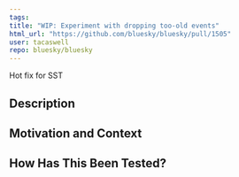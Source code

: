 ```yaml
---
tags: 
title: "WIP: Experiment with dropping too-old events"
html_url: "https://github.com/bluesky/bluesky/pull/1505"
user: tacaswell
repo: bluesky/bluesky
---
```


Hot fix for SST

<!--- Provide a general summary of your changes in the Title above -->

## Description
<!--- Describe your changes in detail -->

## Motivation and Context
<!--- Why is this change required? What problem does it solve? -->
<!--- If it fixes an open issue, please link to the issue here. -->

## How Has This Been Tested?
<!--- Please describe in detail how you tested your changes. -->
<!--- Include details of your testing environment, and the tests you ran to -->
<!--- see how your change affects other areas of the code, etc. -->

<!--
## Screenshots (if appropriate):
-->
